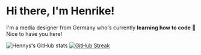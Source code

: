# Hi there, I'm Henrike! 


I'm a media designer from Germany who's currently **learning how to code** 🌱 Nice to have you here! 

![Hennys's GitHub stats](https://github-readme-stats.vercel.app/api?username=HenrikeStahlhut&theme=vue&show_icons=true&hide_border=true)
[![GitHub Streak](https://streak-stats.demolab.com/?user=HenrikeStahlhut&theme=vue&hide_border=true)](https://git.io/streak-stats)
